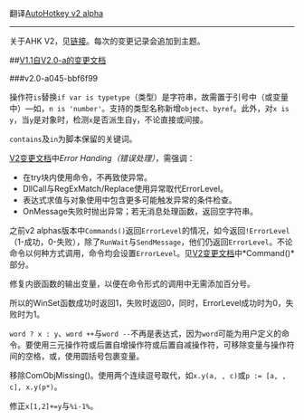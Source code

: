 翻译[AutoHotkey v2 alpha](http://ahkscript.org/boards/viewtopic.php?f=24&t=2120)

---

关于AHK V2，见[链接](http://ahkscript.org/v2/)。每次的变更记录会追加到主题。

##[V1.1自V2.0-a的变更文档](http://ahkscript.org/v2/v2-changes.htm)

###v2.0-a045-bbf6f99

操作符`is`替换`if var is typetype`（类型）是字符串，故需置于引号中（或变量中）—如，`n is 'number'`。支持的类型名称新增`object`、`byref`。此外，对`x is y`，当`y`是对象时，检测`x`是否派生自`y`，不论直接或间接。

`contains`及`in`为脚本保留的关键词。

[V2变更文档](http://ahkscript.org/v2/v2-changes.htm)中*Error Handing（错误处理）*，需强调：

* 在try块内使用命令，不再致使异常。
* DllCall与RegExMatch/Replace使用异常取代ErrorLevel。
* 表达式求值与对象使用中包含更多可能触发异常的条件检查。
* OnMessage失败时抛出异常；若无消息处理函数，返回空字符串。

之前v2 alphas版本中`Commands()`返回`ErrorLevel`的情况，如今返回`!ErrorLevel`（1-成功，0-失败），除了`RunWait`与`SendMessage`，他们仍返回`ErrorLevel`。不论命令以何种方式调用，命令均会设置`ErrorLevel`。见[V2变更文档](http://ahkscript.org/v2/v2-changes.htm)中*Command()*部分。

修复内嵌函数的输出变量，以便在命令形式的调用中无需添加百分号。

所以的WinSet函数成功时返回1，失败时返回0，同时，ErrorLevel成功时为0，失败时为1。

`word ? x : y`、`word ++`与`word --`不再是表达式，因为`word`可能为用户定义的命令。要使用三元操作符或后置自增操作符或后置自减操作符，可移除变量与操作符间的空格，或，使用圆括号包裹变量。

移除ComObjMissing()。使用两个连续逗号取代，如`x.y(a, , c)`或`p := [a, , c], x.y(p*)`。

修正`x[1,2]+=y`与`%i-1%`。


